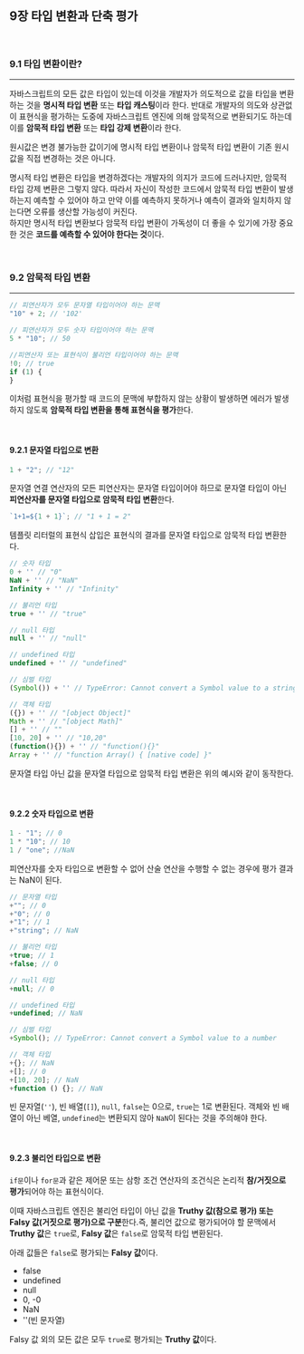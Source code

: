 ## 9장 타입 변환과 단축 평가

<br>

### 9.1 타입 변환이란?

---

자바스크립트의 모든 값은 타입이 있는데 이것을 개발자가 의도적으로 값을 타입을 변환하는 것을 **명시적 타입 변환** 또는 **타입 캐스팅**이라 한다.
반대로 개발자의 의도와 상관없이 표현식을 평가하는 도중에 자바스크립트 엔진에 의해 암묵적으로 변환되기도 하는데 이를 **암묵적 타입 변환** 또는 **타입 강제 변환**이라 한다.

원시값은 변경 불가능한 값이기에 명시적 타입 변환이나 암묵적 타입 변환이 기존 원시값을 직접 변경하는 것은 아니다.

명시적 타입 변환은 타입을 변경하겠다는 개발자의 의지가 코드에 드러나지만, 암묵적 타입 강제 변환은 그렇지 않다. 따라서 자신이 작성한 코드에서 암묵적 타입 변환이 발생하는지 예측할 수 있어야 하고 만약 이를 예측하지 못하거나 예측이 결과와 일치하지 않는다면 오류를 생산할 가능성이 커진다.<br>
하지만 명시적 타입 변환보다 암묵적 타입 변환이 가독성이 더 좋을 수 있기에 가장 중요한 것은 **코드를 예측할 수 있어야 한다는 것**이다.

<br>

### 9.2 암묵적 타입 변환

---

```js
// 피연산자가 모두 문자열 타입이어야 하는 문맥
"10" + 2; // '102'

// 피연산자가 모두 숫자 타입이어야 하는 문맥
5 * "10"; // 50

//피연산자 또는 표현식이 불리언 타입이어야 하는 문맥
!0; // true
if (1) {
}
```

이처럼 표현식을 평가할 때 코드의 문맥에 부합하지 않는 상황이 발생하면 에러가 발생하지 않도록 **암묵적 타입 변환을 통해 표현식을 평가**한다.

<br>

#### 9.2.1 문자열 타입으로 변환

```js
1 + "2"; // "12"
```

문자열 연결 연산자의 모든 피연산자는 문자열 타입이어야 하므로 문자열 타입이 아닌 **피연산자를 문자열 타입으로 암묵적 타입 변환**한다.

```js
`1+1=${1 + 1}`; // "1 + 1 = 2"
```

템플릿 리터럴의 표현식 삽입은 표현식의 결과를 문자열 타입으로 암묵적 타입 변환한다.

```js
// 숫자 타입
0 + '' // "0"
NaN + '' // "NaN"
Infinity + '' // "Infinity"

// 불리언 타입
true + '' // "true"

// null 타입
null + '' // "null"

// undefined 타입
undefined + '' // "undefined"

// 심벌 타입
(Symbol()) + '' // TypeError: Cannot convert a Symbol value to a string

// 객체 타입
({}) + '' // "[object Object]"
Math + '' // "[object Math]"
[] + '' // ""
[10, 20] + '' // "10,20"
(function(){}) + '' // "function(){}"
Array + '' // "function Array() { [native code] }"
```

문자열 타입 아닌 값을 문자열 타입으로 암묵적 타입 변환은 위의 예시와 같이 동작한다.

<br>

#### 9.2.2 숫자 타입으로 변환

```js
1 - "1"; // 0
1 * "10"; // 10
1 / "one"; //NaN
```

피연산자를 숫자 타입으로 변환할 수 없어 산술 연산을 수행할 수 없는 경우에 평가 결과는 NaN이 된다.

```js
// 문자열 타입
+""; // 0
+"0"; // 0
+"1"; // 1
+"string"; // NaN

// 불리언 타입
+true; // 1
+false; // 0

// null 타입
+null; // 0

// undefined 타입
+undefined; // NaN

// 심벌 타입
+Symbol(); // TypeError: Cannot convert a Symbol value to a number

// 객체 타입
+{}; // NaN
+[]; // 0
+[10, 20]; // NaN
+function () {}; // NaN
```

빈 문자열(`''`), 빈 배열(`[]`), `null`, `false`는 0으로, `true`는 1로 변환된다. 객체와 빈 배열이 아닌 베열, `undefined`는 변환되지 않아 `NaN`이 된다는 것을 주의해야 한다.

<br>

#### 9.2.3 불리언 타입으로 변환

`if문`이나 `for문`과 같은 제어문 또는 삼항 조건 연산자의 조건식은 논리적 **참/거짓으로 평가**되어야 하는 표현식이다.

이때 자바스크립트 엔진은 불리언 타입이 아닌 값을 **Truthy 값(참으로 평가) 또는 Falsy 값(거짓으로 평가)으로 구분**한다.즉, 불리언 값으로 평가되어야 할 문맥에서 **Truthy 값**은 `true`로, **Falsy 값**은 `false`로 암묵적 타입 변환된다.

아래 값들은 `false`로 평가되는 **Falsy 값**이다.

- false
- undefined
- null
- 0, -0
- NaN
- ''(빈 문자열)

Falsy 값 외의 모든 값은 모두 `true`로 평가되는 **Truthy 값**이다.
